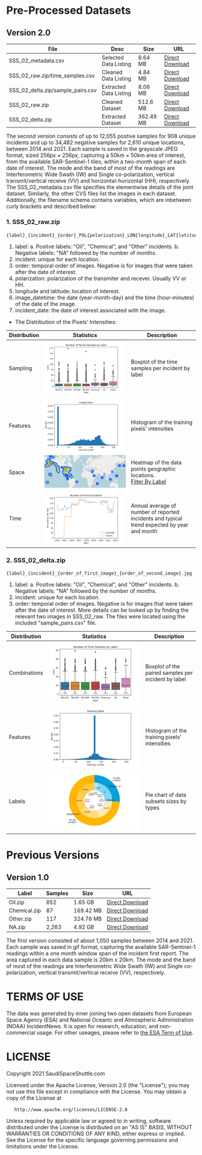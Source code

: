 

# Pre-Processed Datasets


## Version 2.0

| File  | Desc | Size | URL |
| ------------- | ------------- |------------- |------------- |
| SSS_02_metadata.csv  | Selected Data Listing | 8.64 MB | [Direct Download](https://www.dropbox.com/s/zoef50qn5rcnsdf/SSS_02_metadata.csv?dl=1) |
| SSS_02_raw.zip/time_samples.csv  | Cleaned Data Listing | 4.84 MB | [Direct Download](https://www.dropbox.com/s/oo52lhxypfvdmdb/SSS_02_raw_time_samples.csv?dl=1) |
| SSS_02_delta.zip/sample_pairs.csv  | Extracted Data Listing | 8.06 MB | [Direct Download](https://www.dropbox.com/s/24rghn8jl352cer/SSS_02_delta_sample_pairs.csv?dl=1) |
| SSS_02_raw.zip  | Cleaned Dataset  | 512.6 MB | [Direct Download](https://www.dropbox.com/s/jhz8uytpkty38n7/SSS_02_raw.zip?dl=1) |
| SSS_02_delta.zip  | Extracted Dataset  | 362.49 MB | [Direct Download](https://www.dropbox.com/s/t0diyq5y8onun77/SSS_02_delta.zip?dl=1) |


The second version consists of up to 12,055 postive samples for 908 unique incidents and up to 34,482 negative samples for 2,610 unique locations, between 2014 and 2021. Each sample is saved in the grayscale JPEG format, sized 256px × 256px, capturing a 50km × 50km area of interest, from the available SAR-Sentinel-1 tiles, within a two-month span of each date of interest. The mode and the band of most of the readings are Interferometric Wide Swath (IW) and Single co-polarization, vertical transmit/vertical receive (VV) and horizontal-horizontal (HH), respectively. The SSS_02_metadata.csv file specifies the elementwise details of the joint dataset. Similarly, the other CVS files list the images in each dataset. Additionally, the filename scheme contains variables, which are inbetween curly brackets and described below:



### 1. SSS_02_raw.zip

```
{label}_{incident}_{order}_POL{polarization}_LON{longitude}_LAT{latitude}_IMD{image_datetime}_IND{incident_date}.jpg
```

1. label: a. Positve labels: "Oil", "Chemical", and "Other" incidents. b. Negative labels: "NA" followed by the number of months. 
2. incident: unique for each location.
3. order: temporal order of images. Negative is for images that were taken after the date of interest.
4. polarization: polarization of the transmiter and recever. Usually VV or HH.
5. longitude and latitude: location of interest.
6. image_datetime: the date (year-month-day) and the time (hour-minutes) of the date of the image.
7. incident_date: the date of interest associated with the image.
- The Distribution of the Pixels' Intensities:

| Distribution | Statistics | Description |
| ------------- | ------------- | ------------- |
| Sampling | <img src="SSS_02_delta Count by Label.png" width="100%"/> | Boxplot of the time samples per incident by label |
| Features | <img src="SSS_02_raw Histogram.png" width="100%"/> | Histogram of the training pixels' intensities | 
| Space | <a href="https://www.saudispaceshuttle.com/SSS_02"><img src="SSS_02_raw_map.png" width="100%"/></a> | Heatmap of the data points geographic locations. <br /> [Filter By Label](https://www.saudispaceshuttle.com/SSS_02) | 
| Time | <img src="SSS_02 Annual Trend.png" width="100%"/> | Annual average of number of reported incidents and typical trend expected by year and month | 



### 2. SSS_02_delta.zip

```
{label}_{incident}_{order_of_first_image}_{order_of_second_image}.jpg
```

1. label: a. Positve labels: "Oil", "Chemical", and "Other" incidents. b. Negative labels: "NA" followed by the number of months. 
2. incident: unique for each location.
3. order: temporal order of images. Negative is for images that were taken after the date of interest.
More details can be looked up by finding the relevant two images in SSS_02_raw. The files were located using the included "sample_pairs.csv" file. 

| Distribution | Statistics | Description |
| ------------- | ------------- | ------------- |
| Combinations | <img src="SSS_02_raw Count by Label.png" width="100%"/> | Boxplot of the paired samples per incident by label |
| Features | <img src="SSS_02 Train Histogram.png" width="100%"/> | Histogram of the training pixels' intensities | 
| Labels | <img src="SSS_02_delta Data Subsets.png" width="100%"/> | Pie chart of data subsets sizes by types | 



# Previous Versions


## Version 1.0

| Label  | Samples | Size | URL |
| ------------- | ------------- |------------- |------------- |
| Oil.zip  | 852 | 1.65 GB | [Direct Download](https://www.dropbox.com/s/xjx0lmv46gs33sm/Oil.zip?dl=1) |
| Chemical.zip  | 87 | 169.42 MB | [Direct Download](https://www.dropbox.com/s/4y51sp3e7h5n6bl/Chemical.zip?dl=1) |
| Other.zip  | 117 | 324.76 MB | [Direct Download](https://www.dropbox.com/s/n4ep4du44jxrvhb/Other.zip?dl=1) |
| NA.zip  | 2,263  | 4.92 GB | [Direct Download](https://www.dropbox.com/s/xqtfhkrcuebqnmp/NA.zip?dl=1) |

The first version consisted of about 1,050 samples between 2014 and 2021. Each sample was saved in gif format, capturing the available SAR-Sentinel-1 readings within a one month window span of the incident first report. The area captured in each data sample is 20km x 20km. The mode and the band of most of the readings are Interferometric Wide Swath (IW) and Single co-polarization, vertical transmit/vertical receive (VV), respectively.


# TERMS OF USE
The data was generated by inner joining two open datasets from European Space Agency (ESA) and National Oceanic and Atmospheric Administration (NOAA) IncidentNews. It is open for research, education, and non-commercial usage. For other useages, please refer to [the ESA Term of Use](https://scihub.copernicus.eu/twiki/pub/SciHubWebPortal/TermsConditions/Sentinel_Data_Terms_and_Conditions.pdf).



# LICENSE

   Copyright 2021 SaudiSpaceShuttle.com

   Licensed under the Apache License, Version 2.0 (the "License");
   you may not use this file except in compliance with the License.
   You may obtain a copy of the License at

       http://www.apache.org/licenses/LICENSE-2.0

   Unless required by applicable law or agreed to in writing, software
   distributed under the License is distributed on an "AS IS" BASIS,
   WITHOUT WARRANTIES OR CONDITIONS OF ANY KIND, either express or implied.
   See the License for the specific language governing permissions and
   limitations under the License.
   
   
   
   
